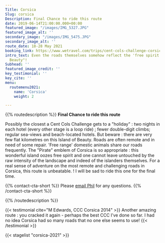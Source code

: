 ```yaml
---
Title: Corsica
Slug: corsica
Description: Final Chance to ride this route
date: 2019-06-14T21:00:00.000+00:00
featured_image: "/images/IMG_5327.JPG"
featured_image_alt: ''
secondary_image: "/images/IMG_5475.JPG"
secondary_image_alt: ''
route_date: 18-28 May 2021
booking_link: https://www.wetravel.com/trips/cent-cols-challenge-corsica-2020-phil-deeker-bastia-france-68725819
intro_text: Even the roads themselves somehow reflect the 'free spirit' of the "Island  of
  Beauty"!
Subhead: ''
featured_image_credit: ''
key_testimonial: ''
key_cite: ''
menu:
  routemenu2021:
    name: 'Corsica'
    weight: 2

---
```

{{% routedescription %}}
**Final Chance to ride this route**

Possibly the closest a Cent Cols Challenge gets to a "holiday" : two nights in each hotel (every other stage is a loop ride) ; fewer double-digit climbs; regular sea-views and beach-located hotels. But beware : there are very few flat kilometres on this Island of Beauty. Roads are often remote and in need of some repair. 'Free range' domestic animals share our roads frequently. The "Pirate" emblem of Corsica is so appropriate : this wonderful island oozes free spirit and one cannot leave untouched by the raw intensity of the landscape and indeed of the islanders themselves. For a real sense of adventure on the most remote and challenging roads in Corsica, this route is unbeatable. ! I will be sad to ride this one for the final time.

{{% contact-cta-short %}}
Please <a class="" href="mailto:mailto:info@centcolschallenge.com">email Phil</a> for any questions.
{{% /contact-cta-short %}}

{{% /routedescription %}}

{{< testimonial cite="M Edwards, CCC Corsica 2014" >}}
Another amazing route : you cracked it again - perhaps the best CCC I’ve done so far. I had no idea Corsica had so many roads that no one else seems to use!
{{< /testimonial >}}

{{< stagelist "corsica-2021" >}}
